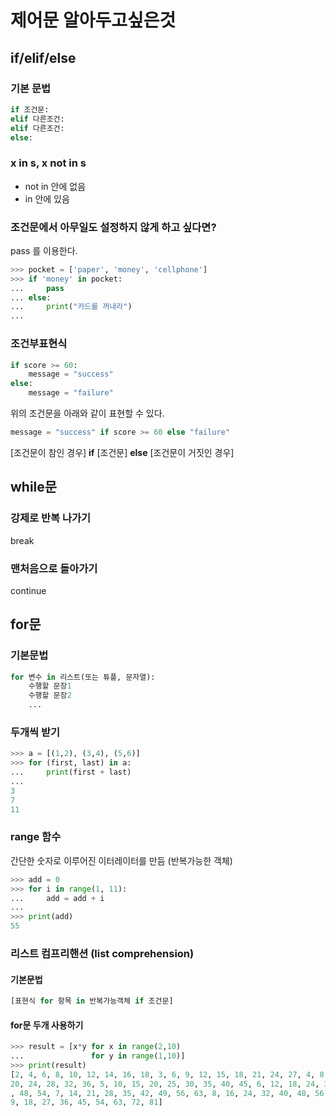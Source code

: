 # 제어문 알아두고싶은것

## if/elif/else
### 기본 문법

```python
if 조건문:
elif 다른조건:
elif 다른조건:
else:
```

### x in s, x not in s

- not in 안에 없음
- in 안에 있음

### 조건문에서 아무일도 설정하지 않게 하고 싶다면?

pass 를 이용한다.

```python
>>> pocket = ['paper', 'money', 'cellphone']
>>> if 'money' in pocket:
...     pass 
... else:
...     print("카드를 꺼내라")
...
```

### 조건부표현식

```python
if score >= 60:
    message = "success"
else:
    message = "failure"
```

위의 조건문을 아래와 같이 표현할 수 있다.

```python
message = "success" if score >= 60 else "failure"
```
[조건문이 참인 경우] **if** [조건문] **else** [조건문이 거짓인 경우]

## while문

### 강제로 반복 나가기
break

### 맨처음으로 돌아가기
continue

## for문

### 기본문법

```python
for 변수 in 리스트(또는 튜플, 문자열):
    수행할 문장1
    수행할 문장2
    ...
```

### 두개씩 받기
```python
>>> a = [(1,2), (3,4), (5,6)]
>>> for (first, last) in a:
...     print(first + last)
...
3
7
11
```

### range 함수 

간단한 숫자로 이루어진 이터레이터를 만듬 (반복가능한 객체)

```python
>>> add = 0 
>>> for i in range(1, 11): 
...     add = add + i 
... 
>>> print(add)
55
```

### 리스트 컴프리핸션 (list comprehension)

#### 기본문법
```python
[표현식 for 항목 in 반복가능객체 if 조건문]
```

#### for문 두개 사용하기

```python
>>> result = [x*y for x in range(2,10)
...               for y in range(1,10)]
>>> print(result)
[2, 4, 6, 8, 10, 12, 14, 16, 18, 3, 6, 9, 12, 15, 18, 21, 24, 27, 4, 8, 12, 16,
20, 24, 28, 32, 36, 5, 10, 15, 20, 25, 30, 35, 40, 45, 6, 12, 18, 24, 30, 36, 42
, 48, 54, 7, 14, 21, 28, 35, 42, 49, 56, 63, 8, 16, 24, 32, 40, 48, 56, 64, 72,
9, 18, 27, 36, 45, 54, 63, 72, 81]
```